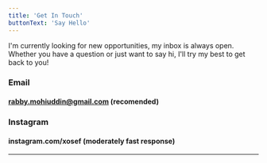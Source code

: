 ```yaml
---
title: 'Get In Touch'
buttonText: 'Say Hello'
---
```


I'm currently looking for new opportunities, my inbox is always open. Whether you have a question or just want to say hi, I'll try my best to get back to you!

### Email

#### rabby.mohiuddin@gmail.com (recomended)

### Instagram

#### instagram.com/xosef (moderately fast response)

---
